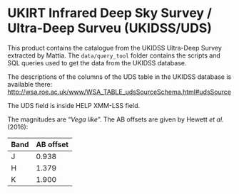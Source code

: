 UKIRT Infrared Deep Sky Survey / Ultra-Deep Surveu (UKIDSS/UDS)
===============================================================

This product contains the catalogue from the UKIDSS Ultra-Deep Survey extracted
by Mattia.  The `data/query_tool` folder contains the scripts and SQL queries
used to get the data from the UKIDSS database.

The descriptions of the columns of the UDS table in the UKIDSS database is
available there: http://wsa.roe.ac.uk/www/WSA_TABLE_udsSourceSchema.html#udsSource

The UDS field is inside HELP XMM-LSS field.

The magnitudes are “*Vega like*”.  The AB offsets are given by Hewett *et al.*
(2016):

| Band | AB offset |
|------|-----------|
| J    | 0.938     |
| H    | 1.379     |
| K    | 1.900     |
